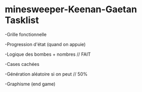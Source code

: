 # minesweeper-Keenan-Gaetan Tasklist
-Grille fonctionnelle

-Progression d'état (quand on appuie)

-Logique des bombes + nombres // FAIT

-Cases cachées

-Génération aléatoire si on peut // 50%

-Graphisme (end game)
